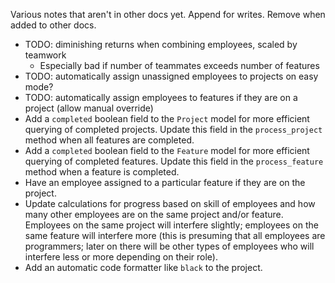 Various notes that aren't in other docs yet. Append for writes. Remove when added to other docs.

- TODO: diminishing returns when combining employees, scaled by teamwork
  - Especially bad if number of teammates exceeds number of features
- TODO: automatically assign unassigned employees to projects on easy mode?
- TODO: automatically assign employees to features if they are on a project (allow manual override)
- Add a `completed` boolean field to the `Project` model for more efficient querying of completed projects. Update this field in the `process_project` method when all features are completed.
- Add a `completed` boolean field to the `Feature` model for more efficient querying of completed features. Update this field in the `process_feature` method when a feature is completed.
- Have an employee assigned to a particular feature if they are on the project.
- Update calculations for progress based on skill of employees and how many other employees are on the
same project and/or feature. Employees on the same project will interfere slightly; employees on the same feature will interfere more (this is presuming that all employees are programmers; later on there will be other types of employees who will interfere less or more depending on their role).
- Add an automatic code formatter like `black` to the project.